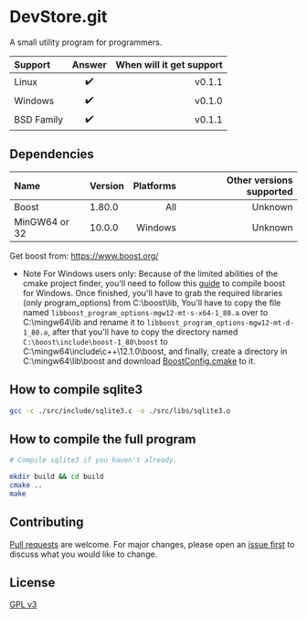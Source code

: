 # DevStore.git

A small utility program for programmers.

| Support   | Answer    | When will it get support |
| :---      | :----:    |           ---:           |
| Linux     | ✔️        | v0.1.1                   |
| Windows   | ✔️        | v0.1.0                   |
| BSD Family| ✔️        | v0.1.1                   |


## Dependencies
| Name          | Version   | Platforms  | Other versions supported |
| :---          | :----     | ----:      |                  ---:    |
| Boost         | 1.80.0    | All        | Unknown                  |
| MinGW64 or 32 | 10.0.0    | Windows    | Unknown                  |


Get boost from:
    https://www.boost.org/

* Note For Windows users only:
    Because of the limited abilities of the cmake project finder,
    you'll need to follow this [guide](https://gist.github.com/zrsmithson/0b72e0cb58d0cb946fc48b5c88511da8) to compile boost for Windows. Once finished, you'll have to grab the required libraries (only program_options) from C:\boost\lib, You'll have to copy the file named `libboost_program_options-mgw12-mt-s-x64-1_80.a` over to C:\mingw64\lib and rename it to `libboost_program_options-mgw12-mt-d-1_80.a`, after that you'll have to copy the directory
    named `C:\boost\include\boost-1_80\boost` to C:\mingw64\include\c++\12.1.0\boost, and finally,
    create a directory in C:\mingw64\lib\boost and download [BoostConfig.cmake](https://github.com/boostorg/boost_install/raw/develop/BoostConfig.cmake) to it.
    


## How to compile sqlite3

```bash
gcc -c ./src/include/sqlite3.c -o ./src/libs/sqlite3.o
```

## How to compile the full program

```bash
# Compile sqlite3 if you haven't already.

mkdir build && cd build
cmake ..
make
```

## Contributing
[Pull requests](https://github.com/abdulh4ni/DevStore/pulls) are welcome. For major changes, please open an [issue first](https://github.com/abdulh4ni/DevStore/issues) to discuss what you would like to change.

## License
[GPL v3](https://www.gnu.org/licenses/gpl-3.0.en.html)